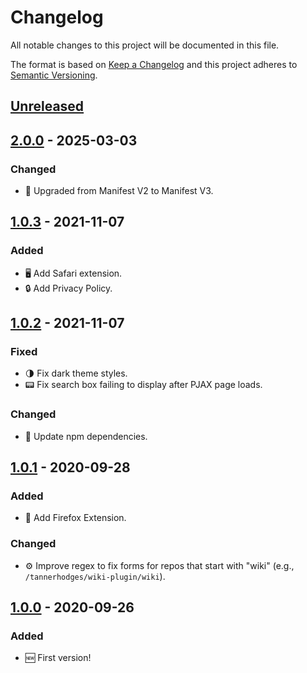 # Changelog

All notable changes to this project will be documented in this file.

The format is based on [Keep a Changelog](https://keepachangelog.com/en/1.0.0/)
and this project adheres to [Semantic Versioning](https://semver.org/spec/v2.0.0.html).

## [Unreleased]

## [2.0.0] - 2025-03-03

### Changed

- 🔄 Upgraded from Manifest V2 to Manifest V3.

## [1.0.3] - 2021-11-07

### Added

- 🖥 Add Safari extension.
- 🔒 Add Privacy Policy.

## [1.0.2] - 2021-11-07

### Fixed

- 🌗 Fix dark theme styles.
- 📟 Fix search box failing to display after PJAX page loads.

### Changed

- 🤖 Update npm dependencies.

## [1.0.1] - 2020-09-28

### Added

- 🦊 Add Firefox Extension.

### Changed

- ⚙️ Improve regex to fix forms for repos that start with "wiki" (e.g., `/tannerhodges/wiki-plugin/wiki`).

## [1.0.0] - 2020-09-26

### Added

- 🆕 First version!

[Unreleased]: https://github.com/tannerhodges/github-wiki-search/compare/v2.0.0...HEAD
[2.0.0]: https://github.com/tannerhodges/github-wiki-search/compare/v1.0.3...v2.0.0
[1.0.3]: https://github.com/tannerhodges/github-wiki-search/compare/v1.0.2...v1.0.3
[1.0.2]: https://github.com/tannerhodges/github-wiki-search/compare/v1.0.1...v1.0.2
[1.0.1]: https://github.com/tannerhodges/github-wiki-search/compare/v1.0.0...v1.0.1
[1.0.0]: https://github.com/tannerhodges/github-wiki-search/releases/tag/v1.0.0
